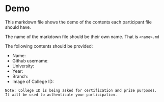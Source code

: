 # Demo
This markdown file shows the demo of the contents each participant file should have.  

The name of the markdown file should be their own name. That is `<name>.md` 

The following contents should be provided:

* Name:
* Github username:
* University:
* Year:
* Branch:
* Image of College ID:
```
Note: College ID is being asked for certification and prize purposes. 
It will be used to authenticate your participation.
```
